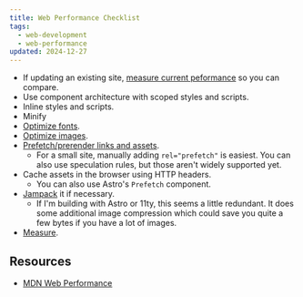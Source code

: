 ```yaml
---
title: Web Performance Checklist
tags:
  - web-development
  - web-performance
updated: 2024-12-27
---
```


- If updating an existing site, [measure current peformance](measure-web-performance.md) so you can compare.
- Use component architecture with scoped styles and scripts.
- Inline styles and scripts.
- Minify
- [Optimize fonts](how-to-optimize-web-fonts.md).
- [Optimize images](how-to-optimize-web-images.md).
- [Prefetch/prerender links and assets](https://developer.mozilla.org/en-US/docs/Web/HTML/Element/script/type/speculationrules).
	- For a small site, manually adding `rel="prefetch"` is easiest. You can also use speculation rules, but those aren't widely supported yet.
- Cache assets in the browser using HTTP headers.
	- You can also use Astro's `Prefetch` component.
- [Jampack](jampack.md) it if necessary.
	- If I'm building with Astro or 11ty, this seems a little redundant. It does some additional image compression which could save you quite a few bytes if you have a lot of images.
- [Measure](measure-web-performance.md).

## Resources

- [MDN Web Performance](https://developer.mozilla.org/en-US/docs/Learn_web_development/Extensions/Performance)